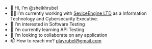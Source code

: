 - 👋 Hi, I’m @sheikhrubel
- 🧑‍💼 I'm currently working with <a href="https://sebpo.com/">SeviceEngine LTD<a/> as a Information Technology and Cybersecurity Executive.
- 👀 I’m interested in Software Testing
- 🌱 I’m currently learning API Testing
- 💞️ I’m looking to collaborate on any application
- 📫 How to reach me? playrubel@gmail.com

<!---
sheikhrubel/sheikhrubel is a ✨ special ✨ repository because its `README.md` (this file) appears on your GitHub profile.
You can click the Preview link to take a look at your changes.
--->
